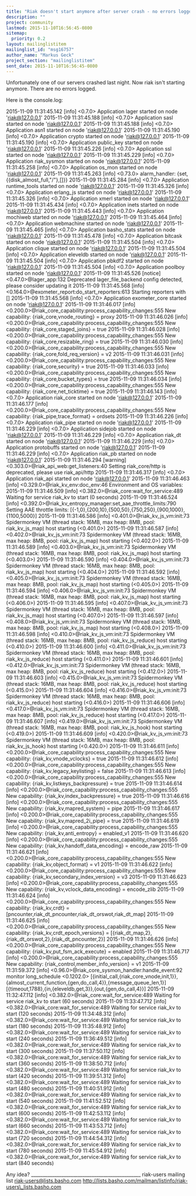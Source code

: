 ```yaml
---
title: "Riak doesn't start anymore after server crash - no errors logged"
description: ""
project: community
lastmod: 2015-11-10T16:56:45-0800
sitemap:
  priority: 0.2
layout: mailinglistitem
mailinglist_id: "msg16757"
author_name: "Markus Geck"
project_section: "mailinglistitem"
sent_date: 2015-11-10T16:56:45-0800
---
```



 Unfortunately one of our servers crashed last night. Now riak isn't starting 
anymore. There are no errors logged.

Here is the console.log:

2015-11-09 11:31:45.142 [info] <0.7.0> Application lager started on node 
'riak@127.0.0.1'
2015-11-09 11:31:45.188 [info] <0.7.0> Application sasl started on node 
'riak@127.0.0.1'
2015-11-09 11:31:45.188 [info] <0.7.0> Application asn1 started on node 
'riak@127.0.0.1'
2015-11-09 11:31:45.190 [info] <0.7.0> Application crypto started on node 
'riak@127.0.0.1'
2015-11-09 11:31:45.190 [info] <0.7.0> Application public\_key started on node 
'riak@127.0.0.1'
2015-11-09 11:31:45.226 [info] <0.7.0> Application ssl started on node 
'riak@127.0.0.1'
2015-11-09 11:31:45.229 [info] <0.7.0> Application riak\_sysmon started on node 
'riak@127.0.0.1'
2015-11-09 11:31:45.258 [info] <0.7.0> Application os\_mon started on node 
'riak@127.0.0.1'
2015-11-09 11:31:45.263 [info] <0.73.0> alarm\_handler: 
{set,{{disk\_almost\_full,"/"},[]}}
2015-11-09 11:31:45.284 [info] <0.7.0> Application runtime\_tools started on 
node 'riak@127.0.0.1'
2015-11-09 11:31:45.326 [info] <0.7.0> Application erlang\_js started on node 
'riak@127.0.0.1'
2015-11-09 11:31:45.326 [info] <0.7.0> Application xmerl started on node 
'riak@127.0.0.1'
2015-11-09 11:31:45.434 [info] <0.7.0> Application inets started on node 
'riak@127.0.0.1'
2015-11-09 11:31:45.443 [info] <0.7.0> Application mochiweb started on node 
'riak@127.0.0.1'
2015-11-09 11:31:45.464 [info] <0.7.0> Application webmachine started on node 
'riak@127.0.0.1'
2015-11-09 11:31:45.465 [info] <0.7.0> Application basho\_stats started on node 
'riak@127.0.0.1'
2015-11-09 11:31:45.478 [info] <0.7.0> Application bitcask started on node 
'riak@127.0.0.1'
2015-11-09 11:31:45.504 [info] <0.7.0> Application clique started on node 
'riak@127.0.0.1'
2015-11-09 11:31:45.504 [info] <0.7.0> Application eleveldb started on node 
'riak@127.0.0.1'
2015-11-09 11:31:45.504 [info] <0.7.0> Application pbkdf2 started on node 
'riak@127.0.0.1'
2015-11-09 11:31:45.504 [info] <0.7.0> Application poolboy started on node 
'riak@127.0.0.1'
2015-11-09 11:31:45.526 [notice] <0.47.0>@lager\_app:132 Deprecated 
lager\_file\_backend config detected, please consider updating it
2015-11-09 11:31:45.568 [info] <0.164.0>@exometer\_report:do\_start\_reporters:613 
Starting reporters with []
2015-11-09 11:31:45.568 [info] <0.7.0> Application exometer\_core started on 
node 'riak@127.0.0.1'
2015-11-09 11:31:46.017 [info] 
<0.200.0>@riak\_core\_capability:process\_capability\_changes:555 New capability: 
{riak\_core,vnode\_routing} = proxy
2015-11-09 11:31:46.026 [info] 
<0.200.0>@riak\_core\_capability:process\_capability\_changes:555 New capability: 
{riak\_core,staged\_joins} = true
2015-11-09 11:31:46.028 [info] 
<0.200.0>@riak\_core\_capability:process\_capability\_changes:555 New capability: 
{riak\_core,resizable\_ring} = true
2015-11-09 11:31:46.030 [info] 
<0.200.0>@riak\_core\_capability:process\_capability\_changes:555 New capability: 
{riak\_core,fold\_req\_version} = v2
2015-11-09 11:31:46.031 [info] 
<0.200.0>@riak\_core\_capability:process\_capability\_changes:555 New capability: 
{riak\_core,security} = true
2015-11-09 11:31:46.033 [info] 
<0.200.0>@riak\_core\_capability:process\_capability\_changes:555 New capability: 
{riak\_core,bucket\_types} = true
2015-11-09 11:31:46.034 [info] 
<0.200.0>@riak\_core\_capability:process\_capability\_changes:555 New capability: 
{riak\_core,net\_ticktime} = true
2015-11-09 11:31:46.143 [info] <0.7.0> Application riak\_core started on node 
'riak@127.0.0.1'
2015-11-09 11:31:46.177 [info] 
<0.200.0>@riak\_core\_capability:process\_capability\_changes:555 New capability: 
{riak\_pipe,trace\_format} = ordsets
2015-11-09 11:31:46.226 [info] <0.7.0> Application riak\_pipe started on node 
'riak@127.0.0.1'
2015-11-09 11:31:46.229 [info] <0.7.0> Application sidejob started on node 
'riak@127.0.0.1'
2015-11-09 11:31:46.229 [info] <0.7.0> Application riak\_dt started on node 
'riak@127.0.0.1'
2015-11-09 11:31:46.229 [info] <0.7.0> Application protobuffs started on node 
'riak@127.0.0.1'
2015-11-09 11:31:46.229 [info] <0.7.0> Application riak\_pb started on node 
'riak@127.0.0.1'
2015-11-09 11:31:46.294 [warning] <0.303.0>@riak\_api\_web:get\_listeners:40 
Setting riak\_core/http is deprecated, please use riak\_api/http
2015-11-09 11:31:46.317 [info] <0.7.0> Application riak\_api started on node 
'riak@127.0.0.1'
2015-11-09 11:31:46.463 [info] <0.329.0>@riak\_kv\_env:doc\_env:46 Environment and 
OS variables:
2015-11-09 11:31:46.509 [info] <0.382.0>@riak\_core:wait\_for\_service:489 Waiting 
for service riak\_kv to start (0 seconds)
2015-11-09 11:31:46.524 [info] 
<0.392.0>@riak\_kv\_entropy\_manager:set\_aae\_throttle\_limits:790 Setting AAE 
throttle limits: [{-1,0},{200,10},{500,50},{750,250},{900,1000},{1100,5000}]
2015-11-09 11:31:46.586 [info] <0.401.0>@riak\_kv\_js\_vm:init:73 Spidermonkey VM 
(thread stack: 16MB, max heap: 8MB, pool: riak\_kv\_js\_map) host starting 
(<0.401.0>)
2015-11-09 11:31:46.587 [info] <0.402.0>@riak\_kv\_js\_vm:init:73 Spidermonkey VM 
(thread stack: 16MB, max heap: 8MB, pool: riak\_kv\_js\_map) host starting 
(<0.402.0>)
2015-11-09 11:31:46.589 [info] <0.403.0>@riak\_kv\_js\_vm:init:73 Spidermonkey VM 
(thread stack: 16MB, max heap: 8MB, pool: riak\_kv\_js\_map) host starting 
(<0.403.0>)
2015-11-09 11:31:46.590 [info] <0.404.0>@riak\_kv\_js\_vm:init:73 Spidermonkey VM 
(thread stack: 16MB, max heap: 8MB, pool: riak\_kv\_js\_map) host starting 
(<0.404.0>)
2015-11-09 11:31:46.592 [info] <0.405.0>@riak\_kv\_js\_vm:init:73 Spidermonkey VM 
(thread stack: 16MB, max heap: 8MB, pool: riak\_kv\_js\_map) host starting 
(<0.405.0>)
2015-11-09 11:31:46.594 [info] <0.406.0>@riak\_kv\_js\_vm:init:73 Spidermonkey VM 
(thread stack: 16MB, max heap: 8MB, pool: riak\_kv\_js\_map) host starting 
(<0.406.0>)
2015-11-09 11:31:46.595 [info] <0.407.0>@riak\_kv\_js\_vm:init:73 Spidermonkey VM 
(thread stack: 16MB, max heap: 8MB, pool: riak\_kv\_js\_map) host starting 
(<0.407.0>)
2015-11-09 11:31:46.597 [info] <0.408.0>@riak\_kv\_js\_vm:init:73 Spidermonkey VM 
(thread stack: 16MB, max heap: 8MB, pool: riak\_kv\_js\_map) host starting 
(<0.408.0>)
2015-11-09 11:31:46.598 [info] <0.410.0>@riak\_kv\_js\_vm:init:73 Spidermonkey VM 
(thread stack: 16MB, max heap: 8MB, pool: riak\_kv\_js\_reduce) host starting 
(<0.410.0>)
2015-11-09 11:31:46.600 [info] <0.411.0>@riak\_kv\_js\_vm:init:73 Spidermonkey VM 
(thread stack: 16MB, max heap: 8MB, pool: riak\_kv\_js\_reduce) host starting 
(<0.411.0>)
2015-11-09 11:31:46.601 [info] <0.412.0>@riak\_kv\_js\_vm:init:73 Spidermonkey VM 
(thread stack: 16MB, max heap: 8MB, pool: riak\_kv\_js\_reduce) host starting 
(<0.412.0>)
2015-11-09 11:31:46.603 [info] <0.415.0>@riak\_kv\_js\_vm:init:73 Spidermonkey VM 
(thread stack: 16MB, max heap: 8MB, pool: riak\_kv\_js\_reduce) host starting 
(<0.415.0>)
2015-11-09 11:31:46.604 [info] <0.416.0>@riak\_kv\_js\_vm:init:73 Spidermonkey VM 
(thread stack: 16MB, max heap: 8MB, pool: riak\_kv\_js\_reduce) host starting 
(<0.416.0>)
2015-11-09 11:31:46.606 [info] <0.417.0>@riak\_kv\_js\_vm:init:73 Spidermonkey VM 
(thread stack: 16MB, max heap: 8MB, pool: riak\_kv\_js\_reduce) host starting 
(<0.417.0>)
2015-11-09 11:31:46.607 [info] <0.419.0>@riak\_kv\_js\_vm:init:73 Spidermonkey VM 
(thread stack: 16MB, max heap: 8MB, pool: riak\_kv\_js\_hook) host starting 
(<0.419.0>)
2015-11-09 11:31:46.609 [info] <0.420.0>@riak\_kv\_js\_vm:init:73 Spidermonkey VM 
(thread stack: 16MB, max heap: 8MB, pool: riak\_kv\_js\_hook) host starting 
(<0.420.0>)
2015-11-09 11:31:46.611 [info] 
<0.200.0>@riak\_core\_capability:process\_capability\_changes:555 New capability: 
{riak\_kv,vnode\_vclocks} = true
2015-11-09 11:31:46.612 [info] 
<0.200.0>@riak\_core\_capability:process\_capability\_changes:555 New capability: 
{riak\_kv,legacy\_keylisting} = false
2015-11-09 11:31:46.613 [info] 
<0.200.0>@riak\_core\_capability:process\_capability\_changes:555 New capability: 
{riak\_kv,listkeys\_backpressure} = true
2015-11-09 11:31:46.614 [info] 
<0.200.0>@riak\_core\_capability:process\_capability\_changes:555 New capability: 
{riak\_kv,index\_backpressure} = true
2015-11-09 11:31:46.616 [info] 
<0.200.0>@riak\_core\_capability:process\_capability\_changes:555 New capability: 
{riak\_kv,mapred\_system} = pipe
2015-11-09 11:31:46.617 [info] 
<0.200.0>@riak\_core\_capability:process\_capability\_changes:555 New capability: 
{riak\_kv,mapred\_2i\_pipe} = true
2015-11-09 11:31:46.619 [info] 
<0.200.0>@riak\_core\_capability:process\_capability\_changes:555 New capability: 
{riak\_kv,anti\_entropy} = enabled\_v1
2015-11-09 11:31:46.620 [info] 
<0.200.0>@riak\_core\_capability:process\_capability\_changes:555 New capability: 
{riak\_kv,handoff\_data\_encoding} = encode\_raw
2015-11-09 11:31:46.621 [info] 
<0.200.0>@riak\_core\_capability:process\_capability\_changes:555 New capability: 
{riak\_kv,object\_format} = v1
2015-11-09 11:31:46.622 [info] 
<0.200.0>@riak\_core\_capability:process\_capability\_changes:555 New capability: 
{riak\_kv,secondary\_index\_version} = v3
2015-11-09 11:31:46.623 [info] 
<0.200.0>@riak\_core\_capability:process\_capability\_changes:555 New capability: 
{riak\_kv,vclock\_data\_encoding} = encode\_zlib
2015-11-09 11:31:46.624 [info] 
<0.200.0>@riak\_core\_capability:process\_capability\_changes:555 New capability: 
{riak\_kv,crdt} = [pncounter,riak\_dt\_pncounter,riak\_dt\_orswot,riak\_dt\_map]
2015-11-09 11:31:46.625 [info] 
<0.200.0>@riak\_core\_capability:process\_capability\_changes:555 New capability: 
{riak\_kv,crdt\_epoch\_versions} = 
[{riak\_dt\_map,2},{riak\_dt\_orswot,2},{riak\_dt\_pncounter,2}]
2015-11-09 11:31:46.626 [info] 
<0.200.0>@riak\_core\_capability:process\_capability\_changes:555 New capability: 
{riak\_kv,put\_fsm\_ack\_execute} = enabled
2015-11-09 11:31:46.717 [info] 
<0.200.0>@riak\_core\_capability:process\_capability\_changes:555 New capability: 
{riak\_control,member\_info\_version} = v1
2015-11-09 11:31:59.372 [info] 
<0.96.0>@riak\_core\_sysmon\_handler:handle\_event:92 monitor long\_schedule 
<0.1202.0> 
[{initial\_call,{riak\_core\_vnode,init,1}},{almost\_current\_function,{gen,do\_call,4}},{message\_queue\_len,1}]
 [{timeout,1788},{in,{eleveldb,get,3}},{out,{gen,do\_call,4}}]
2015-11-09 11:32:47.112 [info] <0.382.0>@riak\_core:wait\_for\_service:489 Waiting 
for service riak\_kv to start (60 seconds)
2015-11-09 11:33:47.712 [info] <0.382.0>@riak\_core:wait\_for\_service:489 Waiting 
for service riak\_kv to start (120 seconds)
2015-11-09 11:34:48.312 [info] <0.382.0>@riak\_core:wait\_for\_service:489 Waiting 
for service riak\_kv to start (180 seconds)
2015-11-09 11:35:48.912 [info] <0.382.0>@riak\_core:wait\_for\_service:489 Waiting 
for service riak\_kv to start (240 seconds)
2015-11-09 11:36:49.512 [info] <0.382.0>@riak\_core:wait\_for\_service:489 Waiting 
for service riak\_kv to start (300 seconds)
2015-11-09 11:37:50.112 [info] <0.382.0>@riak\_core:wait\_for\_service:489 Waiting 
for service riak\_kv to start (360 seconds)
2015-11-09 11:38:50.712 [info] <0.382.0>@riak\_core:wait\_for\_service:489 Waiting 
for service riak\_kv to start (420 seconds)
2015-11-09 11:39:51.312 [info] <0.382.0>@riak\_core:wait\_for\_service:489 Waiting 
for service riak\_kv to start (480 seconds)
2015-11-09 11:40:51.912 [info] <0.382.0>@riak\_core:wait\_for\_service:489 Waiting 
for service riak\_kv to start (540 seconds)
2015-11-09 11:41:52.512 [info] <0.382.0>@riak\_core:wait\_for\_service:489 Waiting 
for service riak\_kv to start (600 seconds)
2015-11-09 11:42:53.112 [info] <0.382.0>@riak\_core:wait\_for\_service:489 Waiting 
for service riak\_kv to start (660 seconds)
2015-11-09 11:43:53.712 [info] <0.382.0>@riak\_core:wait\_for\_service:489 Waiting 
for service riak\_kv to start (720 seconds)
2015-11-09 11:44:54.312 [info] <0.382.0>@riak\_core:wait\_for\_service:489 Waiting 
for service riak\_kv to start (780 seconds)
2015-11-09 11:45:54.912 [info] <0.382.0>@riak\_core:wait\_for\_service:489 Waiting 
for service riak\_kv to start (840 seconds)

Any idea?
\_\_\_\_\_\_\_\_\_\_\_\_\_\_\_\_\_\_\_\_\_\_\_\_\_\_\_\_\_\_\_\_\_\_\_\_\_\_\_\_\_\_\_\_\_\_\_
riak-users mailing list
riak-users@lists.basho.com
http://lists.basho.com/mailman/listinfo/riak-users\_lists.basho.com

